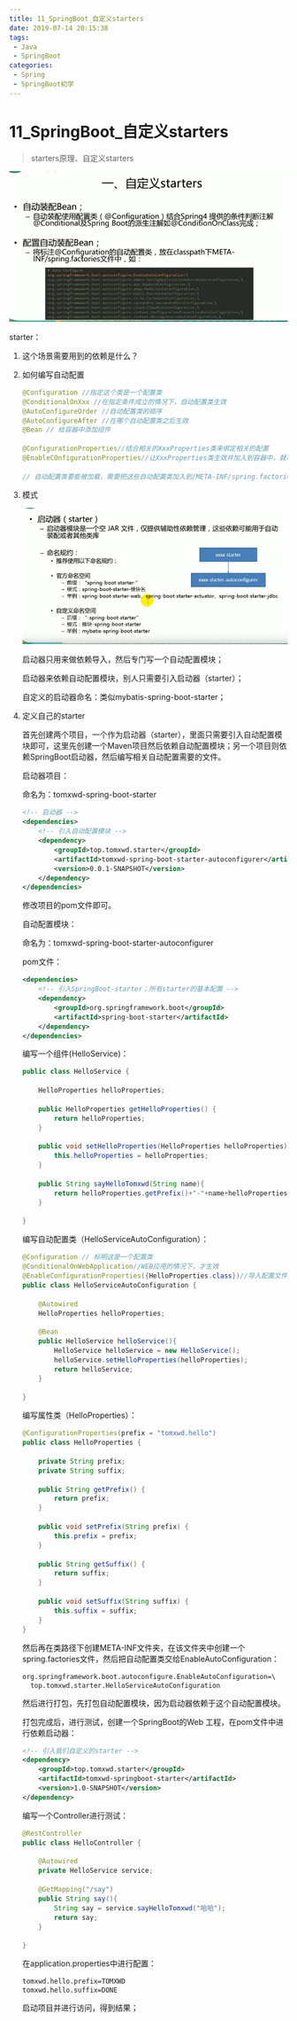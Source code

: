 ```yaml
---
title: 11_SpringBoot_自定义starters
date: 2019-07-14 20:15:38
tags: 
 - Java
 - SpringBoot
categories:
 - Spring
 - SpringBoot初学
---
```


# 11_SpringBoot_自定义starters

> starters原理、自定义starters

![自定义starters](https://raw.githubusercontent.com/tomxwd/ImageHosting/master/blog/SpringBoot/11%E8%87%AA%E5%AE%9A%E4%B9%89starters.png)

starter：

1. 这个场景需要用到的依赖是什么？

2. 如何编写自动配置

   ```java
   @Configuration //指定这个类是一个配置类
   @ConditionalOnXxx //在指定条件成立的情况下，自动配置类生效
   @AutoConfigureOrder //自动配置类的顺序
   @AutoConfigureAfter //在哪个自动配置类之后生效
   @Bean // 给容器中添加组件
   
   @ConfigurationProperties//结合相关的XxxProperties类来绑定相关的配置
   @EnableCOnfigurationProperties//让XxxProperties类生效并加入到容器中，就可以自动装配了
   
   // 自动配置类要能被加载，需要把这些自动配置类加入到/META-INF/spring.factories
   ```

3. 模式

   ![启动器约束](https://raw.githubusercontent.com/tomxwd/ImageHosting/master/blog/SpringBoot/11%E5%90%AF%E5%8A%A8%E5%99%A8%E7%BA%A6%E6%9D%9F.png)

   启动器只用来做依赖导入，然后专门写一个自动配置模块；

   启动器来依赖自动配置模块，别人只需要引入启动器（starter）；

   自定义的启动器命名：类似mybatis-spring-boot-starter；

4. 定义自己的starter

   首先创建两个项目，一个作为启动器（starter），里面只需要引入自动配置模块即可，这里先创建一个Maven项目然后依赖自动配置模块；另一个项目则依赖SpringBoot启动器，然后编写相关自动配置需要的文件。

   启动器项目：

   命名为：tomxwd-spring-boot-starter

   ```xml
   <!-- 启动器 -->
   <dependencies>
       <!-- 引入自动配置模块 -->
       <dependency>
           <groupId>top.tomxwd.starter</groupId>
           <artifactId>tomxwd-spring-boot-starter-autoconfigurer</artifactId>
           <version>0.0.1-SNAPSHOT</version>
       </dependency>
   </dependencies>
   ```

   修改项目的pom文件即可。

   自动配置模块：

   命名为：tomxwd-spring-boot-starter-autoconfigurer

   pom文件：

   ```xml
   <dependencies>
       <!-- 引入SpringBoot-starter；所有starter的基本配置 -->
       <dependency>
           <groupId>org.springframework.boot</groupId>
           <artifactId>spring-boot-starter</artifactId>
       </dependency>
   </dependencies>
   ```

   编写一个组件(HelloService)：

   ```java
   public class HelloService {
   
       HelloProperties helloProperties;
   
       public HelloProperties getHelloProperties() {
           return helloProperties;
       }
   
       public void setHelloProperties(HelloProperties helloProperties) {
           this.helloProperties = helloProperties;
       }
   
       public String sayHelloTomxwd(String name){
           return helloProperties.getPrefix()+"-"+name+helloProperties.getSuffix();
       }
   
   }
   ```

   编写自动配置类（HelloServiceAutoConfiguration）：

   ```java
   @Configuration // 标明这是一个配置类
   @ConditionalOnWebApplication//WEB应用的情况下，才生效
   @EnableConfigurationProperties({HelloProperties.class})//导入配置文件
   public class HelloServiceAutoConfiguration {
   
       @Autowired
       HelloProperties helloProperties;
   
       @Bean
       public HelloService helloService(){
           HelloService helloService = new HelloService();
           helloService.setHelloProperties(helloProperties);
           return helloService;
       }
   
   }
   ```

   编写属性类（HelloProperties）：

   ```java
   @ConfigurationProperties(prefix = "tomxwd.hello")
   public class HelloProperties {
   
       private String prefix;
       private String suffix;
   
       public String getPrefix() {
           return prefix;
       }
   
       public void setPrefix(String prefix) {
           this.prefix = prefix;
       }
   
       public String getSuffix() {
           return suffix;
       }
   
       public void setSuffix(String suffix) {
           this.suffix = suffix;
       }
   }
   ```

   然后再在类路径下创建META-INF文件夹，在该文件夹中创建一个spring.factories文件，然后把自动配置类交给EnableAutoConfiguration：

   ```properties
   org.springframework.boot.autoconfigure.EnableAutoConfiguration=\
     top.tomxwd.starter.HelloServiceAutoConfiguration
   ```

   然后进行打包，先打包自动配置模块，因为启动器依赖于这个自动配置模块。

   打包完成后，进行测试，创建一个SpringBoot的Web 工程，在pom文件中进行依赖启动器：

   ```xml
   <!-- 引入我们自定义的starter -->
   <dependency>
       <groupId>top.tomxwd.starter</groupId>
       <artifactId>tomxwd-springboot-starter</artifactId>
       <version>1.0-SNAPSHOT</version>
   </dependency>
   ```

   编写一个Controller进行测试：

   ```java
   @RestController
   public class HelloController {
   
       @Autowired
       private HelloService service;
   
       @GetMapping("/say")
       public String say(){
           String say = service.sayHelloTomxwd("哈哈");
           return say;
       }
   
   }
   ```

   在application.properties中进行配置：

   ```properties
   tomxwd.hello.prefix=TOMXWD
   tomxwd.hello.suffix=DONE
   ```

   启动项目并进行访问，得到结果；

   

   

